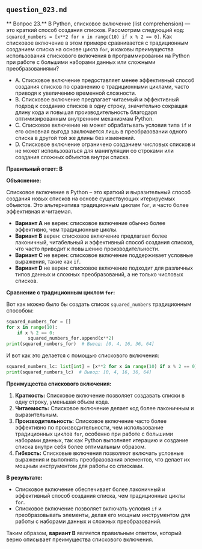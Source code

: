 ## `question_023.md`

** Вопрос 23.** В Python, списковое включение (list comprehension) — это краткий способ создания списков. Рассмотрим следующий код: `squared_numbers = [x**2 for x in range(10) if x % 2 == 0]`. Как списковое включение в этом примере сравнивается с традиционным созданием списка на основе цикла `for`, и каковы преимущества использования спискового включения в программировании на Python при работе с большими наборами данных или сложными преобразованиями?

- A.  Списковое включение предоставляет менее эффективный способ создания списков по сравнению с традиционными циклами, часто приводя к увеличению временной сложности.
- B.  Списковое включение предлагает читаемый и эффективный подход к созданию списков в одну строку, значительно сокращая длину кода и повышая производительность благодаря оптимизированным внутренним механизмам Python.
- C.  Списковое включение не может обрабатывать условия типа `if` и его основная выгода заключается лишь в преобразовании одного списка в другой той же длины без изменений.
- D.  Списковое включение ограничено созданием числовых списков и не может использоваться для манипуляции со строками или создания сложных объектов внутри списка.

**Правильный ответ: B**

**Объяснение:**

Списковое включение в Python – это краткий и выразительный способ создания новых списков на основе существующих итерируемых объектов. Это альтернатива традиционным циклам `for`, и часто более эффективная и читаемая.

*   **Вариант A** не верен: списковое включение обычно более эффективно, чем традиционные циклы.
*   **Вариант B** верен: списковое включение предлагает более лаконичный, читабельный и эффективный способ создания списков, что часто приводит к повышению производительности.
*   **Вариант C** не верен: списковое включение поддерживает условные выражения, такие как `if`.
*   **Вариант D** не верен: списковое включение подходит для различных типов данных и сложных преобразований, а не только числовых списков.

**Сравнение с традиционным циклом `for`:**

Вот как можно было бы создать список `squared_numbers` традиционным способом:

```python
squared_numbers_for = []
for x in range(10):
    if x % 2 == 0:
        squared_numbers_for.append(x**2)
print(squared_numbers_for)  # Вывод: [0, 4, 16, 36, 64]
```

И вот как это делается с помощью спискового включения:

```python
squared_numbers_lc: list[int] = [x**2 for x in range(10) if x % 2 == 0]
print(squared_numbers_lc)  # Вывод: [0, 4, 16, 36, 64]
```

**Преимущества спискового включения:**

1.  **Краткость:**  Списковое включение позволяет создавать списки в одну строку, уменьшая объем кода.
2.  **Читаемость:**  Списковое включение делает код более лаконичным и выразительным.
3.  **Производительность:**  Списковое включение часто более эффективно по производительности, чем использование традиционных циклов `for`, особенно при работе с большими наборами данных, так как Python выполняет итерацию и создание списка внутри себя более оптимальным образом.
4.  **Гибкость:** Списковые включения позволяют включать условные выражения и выполнять преобразования элементов, что делает их мощным инструментом для работы со списками.

**В результате:**

*   Списковое включение обеспечивает более лаконичный и эффективный способ создания списка, чем традиционные циклы `for`.
*   Списковое включение позволяет включать условия `if` и преобразовывать элементы, делая его мощным инструментом для работы с наборами данных и сложных преобразований.

Таким образом, **вариант B** является правильным ответом, который верно описывает преимущества спискового включения.
